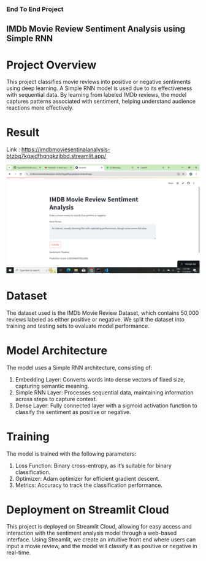 ### End To End Project

## IMDb Movie Review Sentiment Analysis using Simple RNN

# Project Overview
This project classifies movie reviews into positive or negative sentiments using deep learning. A Simple RNN model is used due to its effectiveness with sequential data. By learning from labeled IMDb reviews, the model captures patterns associated with sentiment, helping understand audience reactions more effectively.

# Result
Link : https://imdbmoviesentinalanalysis-btzbq7kgajdfhgngkzjbbd.streamlit.app/

![alt text](<Screenshot (63).png>)

# Dataset
The dataset used is the IMDb Movie Review Dataset, which contains 50,000 reviews labeled as either positive or negative. We split the dataset into training and testing sets to evaluate model performance.

# Model Architecture
The model uses a Simple RNN architecture, consisting of:

1. Embedding Layer: Converts words into dense vectors of fixed size, capturing semantic meaning.
2. Simple RNN Layer: Processes sequential data, maintaining information across steps to capture context.
3. Dense Layer: Fully connected layer with a sigmoid activation function to classify the sentiment as positive or negative.

# Training
The model is trained with the following parameters:

1. Loss Function: Binary cross-entropy, as it’s suitable for binary classification.
2. Optimizer: Adam optimizer for efficient gradient descent.
3. Metrics: Accuracy to track the classification performance.

# Deployment on Streamlit Cloud
This project is deployed on Streamlit Cloud, allowing for easy access and interaction with the sentiment analysis model through a web-based interface. Using Streamlit, we create an intuitive front end where users can input a movie review, and the model will classify it as positive or negative in real-time.